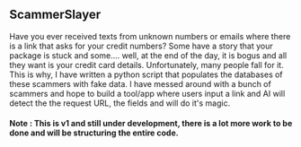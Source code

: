 ## ScammerSlayer

Have you ever received texts from unknown numbers or emails where there is a link that asks for your credit numbers? Some have a story that your package is stuck and some.... well, at the end of the day, it is bogus and all they want is your credit card details. Unfortunately, many people fall for it. This is why, I have written a python script that populates the databases of these scammers with fake data. I have messed around with a bunch of scammers and hope to build a tool/app where users input a link and AI will detect the the request URL, the fields and will do it's magic.

#### Note : This is v1 and still under development, there is a lot more work to be done and will be structuring the entire code. 